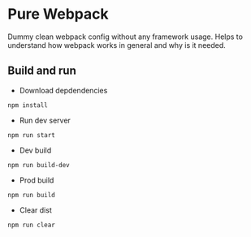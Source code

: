 # Pure Webpack

Dummy clean webpack config without any framework usage. Helps to understand how webpack works in general and why is it needed.


## Build and run

- Download depdendencies
```
npm install
```

- Run dev server
```
npm run start
```

- Dev build
```
npm run build-dev
```

- Prod build
```
npm run build
```

- Clear dist
```
npm run clear
```

